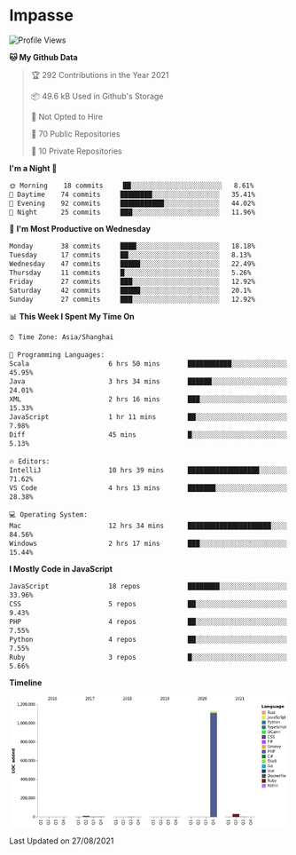 # Impasse

<!--START_SECTION:waka-->
![Profile Views](http://img.shields.io/badge/Profile%20Views-0-blue)

**🐱 My Github Data** 

> 🏆 292 Contributions in the Year 2021
 > 
> 📦 49.6 kB Used in Github's Storage 
 > 
> 🚫 Not Opted to Hire
 > 
> 📜 70 Public Repositories 
 > 
> 🔑 10 Private Repositories  
 > 
**I'm a Night 🦉** 

```text
🌞 Morning    18 commits     ██░░░░░░░░░░░░░░░░░░░░░░░   8.61% 
🌆 Daytime    74 commits     ████████░░░░░░░░░░░░░░░░░   35.41% 
🌃 Evening    92 commits     ███████████░░░░░░░░░░░░░░   44.02% 
🌙 Night      25 commits     ███░░░░░░░░░░░░░░░░░░░░░░   11.96%

```
📅 **I'm Most Productive on Wednesday** 

```text
Monday       38 commits     ████░░░░░░░░░░░░░░░░░░░░░   18.18% 
Tuesday      17 commits     ██░░░░░░░░░░░░░░░░░░░░░░░   8.13% 
Wednesday    47 commits     █████░░░░░░░░░░░░░░░░░░░░   22.49% 
Thursday     11 commits     █░░░░░░░░░░░░░░░░░░░░░░░░   5.26% 
Friday       27 commits     ███░░░░░░░░░░░░░░░░░░░░░░   12.92% 
Saturday     42 commits     █████░░░░░░░░░░░░░░░░░░░░   20.1% 
Sunday       27 commits     ███░░░░░░░░░░░░░░░░░░░░░░   12.92%

```


📊 **This Week I Spent My Time On** 

```text
⌚︎ Time Zone: Asia/Shanghai

💬 Programming Languages: 
Scala                    6 hrs 50 mins       ███████████░░░░░░░░░░░░░░   45.95% 
Java                     3 hrs 34 mins       ██████░░░░░░░░░░░░░░░░░░░   24.01% 
XML                      2 hrs 16 mins       ███░░░░░░░░░░░░░░░░░░░░░░   15.33% 
JavaScript               1 hr 11 mins        ██░░░░░░░░░░░░░░░░░░░░░░░   7.98% 
Diff                     45 mins             █░░░░░░░░░░░░░░░░░░░░░░░░   5.13%

🔥 Editors: 
IntelliJ                 10 hrs 39 mins      ██████████████████░░░░░░░   71.62% 
VS Code                  4 hrs 13 mins       ███████░░░░░░░░░░░░░░░░░░   28.38%

💻 Operating System: 
Mac                      12 hrs 34 mins      █████████████████████░░░░   84.56% 
Windows                  2 hrs 17 mins       ███░░░░░░░░░░░░░░░░░░░░░░   15.44%

```

**I Mostly Code in JavaScript** 

```text
JavaScript               18 repos            ████████░░░░░░░░░░░░░░░░░   33.96% 
CSS                      5 repos             ██░░░░░░░░░░░░░░░░░░░░░░░   9.43% 
PHP                      4 repos             ██░░░░░░░░░░░░░░░░░░░░░░░   7.55% 
Python                   4 repos             ██░░░░░░░░░░░░░░░░░░░░░░░   7.55% 
Ruby                     3 repos             █░░░░░░░░░░░░░░░░░░░░░░░░   5.66%

```


**Timeline**

![Chart not found](https://raw.githubusercontent.com/impasse/impasse/master/charts/bar_graph.png) 


 Last Updated on 27/08/2021
<!--END_SECTION:waka-->
